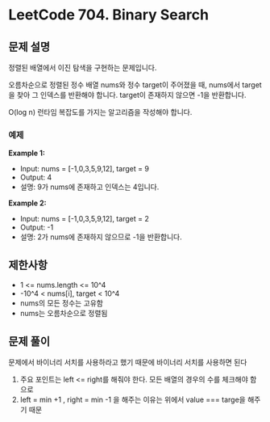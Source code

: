 # LeetCode 704. Binary Search

## 문제 설명

정렬된 배열에서 이진 탐색을 구현하는 문제입니다.

오름차순으로 정렬된 정수 배열 nums와 정수 target이 주어졌을 때, nums에서 target을 찾아 그 인덱스를 반환해야 합니다. target이 존재하지 않으면 -1을 반환합니다.

O(log n) 런타임 복잡도를 가지는 알고리즘을 작성해야 합니다.

### 예제

**Example 1:**

- Input: nums = [-1,0,3,5,9,12], target = 9
- Output: 4
- 설명: 9가 nums에 존재하고 인덱스는 4입니다.

**Example 2:**

- Input: nums = [-1,0,3,5,9,12], target = 2
- Output: -1
- 설명: 2가 nums에 존재하지 않으므로 -1을 반환합니다.

## 제한사항

- 1 <= nums.length <= 10^4
- -10^4 < nums[i], target < 10^4
- nums의 모든 정수는 고유함
- nums는 오름차순으로 정렬됨

## 문제 풀이

문제에서 바이너리 서치를 사용하라고 했기 때문에 바이너리 서치를 사용하면 된다

1. 주요 포인트는 left <= right를 해줘야 한다. 모든 배열의 경우의 수를 체크해야 함으로
2. left = min +1 , right = min -1 을 해주는 이유는 위에서 value === targe을 해주기 때문
